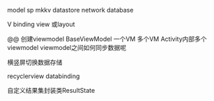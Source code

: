 model
  sp mkkv datastore
  network
  database

V binding
view
或layout

@@ 创建viewmodel
BaseViewModel
一个VM
多个VM
Activity内部多个viewmodel
viewmodel之间如何同步数据呢

横竖屏切换数据存储

recyclerview databinding

自定义结果集封装类ResultState
